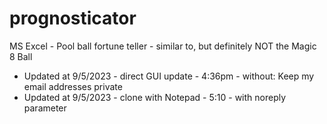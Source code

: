 # prognosticator
MS Excel - Pool ball fortune teller - similar to, but definitely NOT the Magic 8 Ball
- Updated at 9/5/2023 - direct GUI update - 4:36pm - without: Keep my email addresses private
- Updated at 9/5/2023 - clone with Notepad - 5:10 - with noreply parameter

